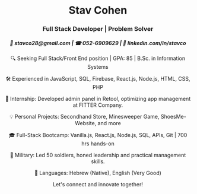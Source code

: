 <div align="center">
  <h1 >Stav Cohen</h1>
  <h3>Full Stack Developer | Problem Solver</h3> 

<h5>📧 stavco28@gmail.com | ☎ 052-6909629 | 💼 linkedin.com/in/stavco</h5>

🔍 Seeking Full Stack/Front End position | GPA: 85 | B.Sc. in Information Systems

🛠️ Experienced in JavaScript, SQL, Firebase, React.js, Node.js, HTML, CSS, PHP

🚀 Internship: Developed admin panel in Retool, optimizing app management at FITTER Company.

💡 Personal Projects: Secondhand Store, Minesweeper Game, ShoesMe-Website, and more 

🎓 Full-Stack Bootcamp: Vanilla.js, React.js, Node.js, SQL, APIs, Git | 700 hrs hands-on

🏅 Military: Led 50 soldiers, honed leadership and practical management skills.

💬 Languages: Hebrew (Native), English (Very Good)

Let's connect and innovate together!

</div>
